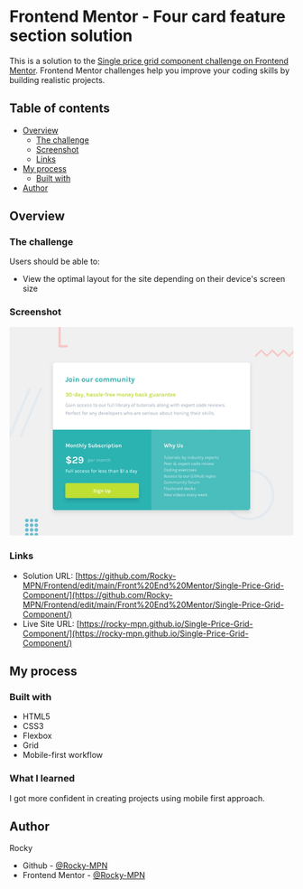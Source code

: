 # Frontend Mentor - Four card feature section solution

This is a solution to the [Single price grid component challenge on Frontend Mentor](https://www.frontendmentor.io/challenges/single-price-grid-component-5ce41129d0ff452fec5abbbc). Frontend Mentor challenges help you improve your coding skills by building realistic projects. 

## Table of contents

- [Overview](#overview)
  - [The challenge](#the-challenge)
  - [Screenshot](#screenshot)
  - [Links](#links)
- [My process](#my-process)
  - [Built with](#built-with)
- [Author](#author)

## Overview

### The challenge

Users should be able to:

- View the optimal layout for the site depending on their device's screen size

### Screenshot

![](design/desktop-preview.jpg)

### Links

- Solution URL: [https://github.com/Rocky-MPN/Frontend/edit/main/Front%20End%20Mentor/Single-Price-Grid-Component/](https://github.com/Rocky-MPN/Frontend/edit/main/Front%20End%20Mentor/Single-Price-Grid-Component/)
- Live Site URL: [https://rocky-mpn.github.io/Single-Price-Grid-Component/](https://rocky-mpn.github.io/Single-Price-Grid-Component/)

## My process

### Built with

- HTML5
- CSS3
- Flexbox
- Grid
- Mobile-first workflow


### What I learned

I got more confident in creating projects using mobile first approach.


## Author
Rocky

- Github - [@Rocky-MPN](https://github.com/Rocky-MPN)
- Frontend Mentor - [@Rocky-MPN](hhttps://www.frontendmentor.io/profile/Rocky-MPN)

